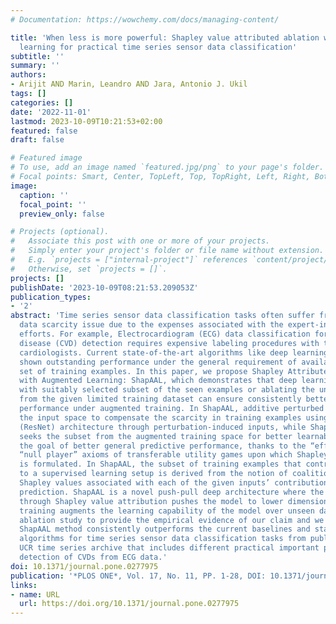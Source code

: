 ```yaml
---
# Documentation: https://wowchemy.com/docs/managing-content/

title: 'When less is more powerful: Shapley value attributed ablation with augmented
  learning for practical time series sensor data classification'
subtitle: ''
summary: ''
authors:
- Arijit AND Marin, Leandro AND Jara, Antonio J. Ukil
tags: []
categories: []
date: '2022-11-01'
lastmod: 2023-10-09T10:21:53+02:00
featured: false
draft: false

# Featured image
# To use, add an image named `featured.jpg/png` to your page's folder.
# Focal points: Smart, Center, TopLeft, Top, TopRight, Left, Right, BottomLeft, Bottom, BottomRight.
image:
  caption: ''
  focal_point: ''
  preview_only: false

# Projects (optional).
#   Associate this post with one or more of your projects.
#   Simply enter your project's folder or file name without extension.
#   E.g. `projects = ["internal-project"]` references `content/project/deep-learning/index.md`.
#   Otherwise, set `projects = []`.
projects: []
publishDate: '2023-10-09T08:21:53.209053Z'
publication_types:
- '2'
abstract: 'Time series sensor data classification tasks often suffer from training
  data scarcity issue due to the expenses associated with the expert-intervened annotation
  efforts. For example, Electrocardiogram (ECG) data classification for cardio-vascular
  disease (CVD) detection requires expensive labeling procedures with the help of
  cardiologists. Current state-of-the-art algorithms like deep learning models have
  shown outstanding performance under the general requirement of availability of large
  set of training examples. In this paper, we propose Shapley Attributed Ablation
  with Augmented Learning: ShapAAL, which demonstrates that deep learning algorithm
  with suitably selected subset of the seen examples or ablating the unimportant ones
  from the given limited training dataset can ensure consistently better classification
  performance under augmented training. In ShapAAL, additive perturbed training augments
  the input space to compensate the scarcity in training examples using Residual Network
  (ResNet) architecture through perturbation-induced inputs, while Shapley attribution
  seeks the subset from the augmented training space for better learnability with
  the goal of better general predictive performance, thanks to the “efficiency” and
  “null player” axioms of transferable utility games upon which Shapley value game
  is formulated. In ShapAAL, the subset of training examples that contribute positively
  to a supervised learning setup is derived from the notion of coalition games using
  Shapley values associated with each of the given inputs’ contribution into the model
  prediction. ShapAAL is a novel push-pull deep architecture where the subset selection
  through Shapley value attribution pushes the model to lower dimension while augmented
  training augments the learning capability of the model over unseen data. We perform
  ablation study to provide the empirical evidence of our claim and we show that proposed
  ShapAAL method consistently outperforms the current baselines and state-of-the-art
  algorithms for time series sensor data classification tasks from publicly available
  UCR time series archive that includes different practical important problems like
  detection of CVDs from ECG data.'
doi: 10.1371/journal.pone.0277975
publication: '*PLOS ONE*, Vol. 17, No. 11, PP. 1-28, DOI: 10.1371/journal.pone.0277975'
links:
- name: URL
  url: https://doi.org/10.1371/journal.pone.0277975
---
```

